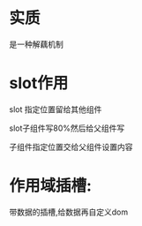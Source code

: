 
# 实质

是一种解藕机制

# slot作用

  slot 指定位置留给其他组件

  slot子组件写80%然后给父组件写

  子组件指定位置交给父组件设置内容


# 作用域插槽:

带数据的插槽,给数据再自定义dom

